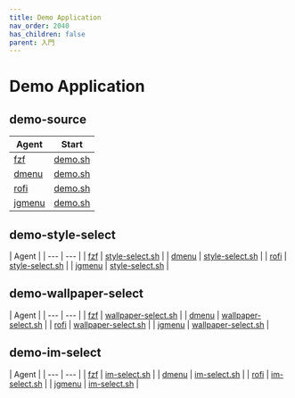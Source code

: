 ```yaml
---
title: Demo Application
nav_order: 2040
has_children: false
parent: 入門
---
```



# Demo Application


## demo-source

| Agent | Start |
| --- | --- |
| [fzf](https://github.com/samwhelp/note-about-menu-applet/tree/gh-pages/_demo/prototype/menu-applet/demo-start/fzf/demo-application/demo-source) | [demo.sh](https://github.com/samwhelp/note-about-menu-applet/blob/gh-pages/_demo/prototype/menu-applet/demo-start/fzf/demo-application/demo-source/demo.sh) |
| [dmenu](https://github.com/samwhelp/note-about-menu-applet/tree/gh-pages/_demo/prototype/menu-applet/demo-start/dmenu/demo-application/demo-source) | [demo.sh](https://github.com/samwhelp/note-about-menu-applet/blob/gh-pages/_demo/prototype/menu-applet/demo-start/dmenu/demo-application/demo-source/demo.sh) |
| [rofi](https://github.com/samwhelp/note-about-menu-applet/tree/gh-pages/_demo/prototype/menu-applet/demo-start/rofi/demo-application/demo-source) | [demo.sh](https://github.com/samwhelp/note-about-menu-applet/blob/gh-pages/_demo/prototype/menu-applet/demo-start/rofi/demo-application/demo-source/demo.sh) |
| [jgmenu](https://github.com/samwhelp/note-about-menu-applet/tree/gh-pages/_demo/prototype/menu-applet/demo-start/jgmenu/demo-application/demo-source) | [demo.sh](https://github.com/samwhelp/note-about-menu-applet/blob/gh-pages/_demo/prototype/menu-applet/demo-start/jgmenu/demo-application/demo-source/demo.sh) |


## demo-style-select

| Agent |
| --- | --- |
| [fzf](https://github.com/samwhelp/note-about-menu-applet/tree/gh-pages/_demo/prototype/menu-applet/demo-start/fzf/demo-application/demo-style-select) | [style-select.sh](https://github.com/samwhelp/note-about-menu-applet/blob/gh-pages/_demo/prototype/menu-applet/demo-start/fzf/demo-application/demo-style-select/style-select.sh) |
| [dmenu](https://github.com/samwhelp/note-about-menu-applet/tree/gh-pages/_demo/prototype/menu-applet/demo-start/dmenu/demo-application/demo-style-select) | [style-select.sh](https://github.com/samwhelp/note-about-menu-applet/blob/gh-pages/_demo/prototype/menu-applet/demo-start/dmenu/demo-application/demo-style-select/style-select.sh) |
| [rofi](https://github.com/samwhelp/note-about-menu-applet/tree/gh-pages/_demo/prototype/menu-applet/demo-start/rofi/demo-application/demo-style-select) | [style-select.sh](https://github.com/samwhelp/note-about-menu-applet/blob/gh-pages/_demo/prototype/menu-applet/demo-start/rofi/demo-application/demo-style-select/style-select.sh) |
| [jgmenu](https://github.com/samwhelp/note-about-menu-applet/tree/gh-pages/_demo/prototype/menu-applet/demo-start/jgmenu/demo-application/demo-style-select) | [style-select.sh](https://github.com/samwhelp/note-about-menu-applet/blob/gh-pages/_demo/prototype/menu-applet/demo-start/jgmenu/demo-application/demo-style-select/style-select.sh) |


## demo-wallpaper-select

| Agent |
| --- | --- |
| [fzf](https://github.com/samwhelp/note-about-menu-applet/tree/gh-pages/_demo/prototype/menu-applet/demo-start/fzf/demo-application/demo-wallpaper-select) | [wallpaper-select.sh](https://github.com/samwhelp/note-about-menu-applet/blob/gh-pages/_demo/prototype/menu-applet/demo-start/fzf/demo-application/demo-wallpaper-select/wallpaper-select.sh) |
| [dmenu](https://github.com/samwhelp/note-about-menu-applet/tree/gh-pages/_demo/prototype/menu-applet/demo-start/dmenu/demo-application/demo-wallpaper-select) | [wallpaper-select.sh](https://github.com/samwhelp/note-about-menu-applet/blob/gh-pages/_demo/prototype/menu-applet/demo-start/dmenu/demo-application/demo-wallpaper-select/wallpaper-select.sh) |
| [rofi](https://github.com/samwhelp/note-about-menu-applet/tree/gh-pages/_demo/prototype/menu-applet/demo-start/rofi/demo-application/demo-wallpaper-select) | [wallpaper-select.sh](https://github.com/samwhelp/note-about-menu-applet/blob/gh-pages/_demo/prototype/menu-applet/demo-start/rofi/demo-application/demo-wallpaper-select/wallpaper-select.sh) |
| [jgmenu](https://github.com/samwhelp/note-about-menu-applet/tree/gh-pages/_demo/prototype/menu-applet/demo-start/jgmenu/demo-application/demo-wallpaper-select) | [wallpaper-select.sh](https://github.com/samwhelp/note-about-menu-applet/blob/gh-pages/_demo/prototype/menu-applet/demo-start/jgmenu/demo-application/demo-wallpaper-select/wallpaper-select.sh) |


## demo-im-select

| Agent |
| --- | --- |
| [fzf](https://github.com/samwhelp/note-about-menu-applet/tree/gh-pages/_demo/prototype/menu-applet/demo-start/fzf/demo-application/demo-im-select) | [im-select.sh](https://github.com/samwhelp/note-about-menu-applet/blob/gh-pages/_demo/prototype/menu-applet/demo-start/fzf/demo-application/demo-im-select/im-select.sh) |
| [dmenu](https://github.com/samwhelp/note-about-menu-applet/tree/gh-pages/_demo/prototype/menu-applet/demo-start/dmenu/demo-application/demo-im-select) | [im-select.sh](https://github.com/samwhelp/note-about-menu-applet/blob/gh-pages/_demo/prototype/menu-applet/demo-start/dmenu/demo-application/demo-im-select/im-select.sh) |
| [rofi](https://github.com/samwhelp/note-about-menu-applet/tree/gh-pages/_demo/prototype/menu-applet/demo-start/rofi/demo-application/demo-im-select) | [im-select.sh](https://github.com/samwhelp/note-about-menu-applet/blob/gh-pages/_demo/prototype/menu-applet/demo-start/rofi/demo-application/demo-im-select/im-select.sh) |
| [jgmenu](https://github.com/samwhelp/note-about-menu-applet/tree/gh-pages/_demo/prototype/menu-applet/demo-start/jgmenu/demo-application/demo-im-select) | [im-select.sh](https://github.com/samwhelp/note-about-menu-applet/blob/gh-pages/_demo/prototype/menu-applet/demo-start/jgmenu/demo-application/demo-im-select/im-select.sh) |

